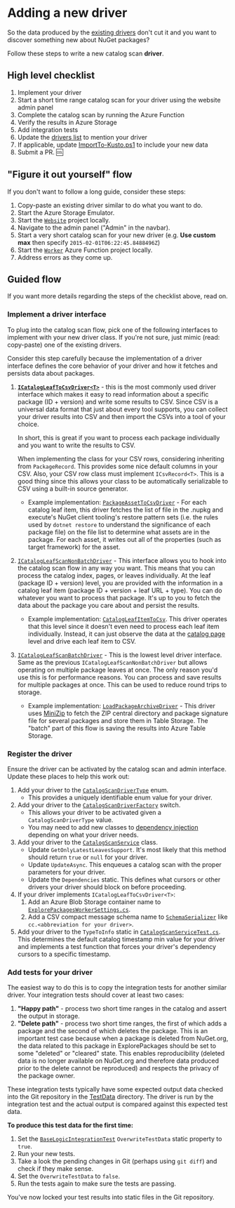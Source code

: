 # Adding a new driver

So the data produced by the [existing drivers](../README.md#drivers) don't cut it and you want to discover something
new about NuGet packages?

Follow these steps to write a new catalog scan **driver**.

## High level checklist

1. Implement your driver
1. Start a short time range catalog scan for your driver using the website admin panel
1. Complete the catalog scan by running the Azure Function
1. Verify the results in Azure Storage
1. Add integration tests
1. Update the [drivers list](../README.md#drivers) to mention your driver
1. If applicable, update [ImportTo-Kusto.ps1](../scripts/Kusto/ImportTo-Kusto.ps1) to include your new data
1. Submit a PR. 🆒

## "Figure it out yourself" flow

If you don't want to follow a long guide, consider these steps:

1. Copy-paste an existing driver similar to do what you want to do.
1. Start the Azure Storage Emulator.
1. Start the [`Website`](../src/Website) project locally.
1. Navigate to the admin panel ("Admin" in the navbar).
1. Start a very short catalog scan for your new driver (e.g. **Use custom max** then specify `2015-02-01T06:22:45.8488496Z`)
1. Start the [`Worker`](../src/Worker) Azure Function project locally.
1. Address errors as they come up.

## Guided flow

If you want more details regarding the steps of the checklist above, read on.

### Implement a driver interface

To plug into the catalog scan flow, pick one of the following interfaces to implement with your new driver class. If
you're not sure, just mimic (read: copy-paste) one of the existing drivers.

Consider this step carefully because the implementation of a driver interface defines the core behavior of your driver
and how it fetches and persists data about packages.

1. [**`ICatalogLeafToCsvDriver<T>`**](../src/Worker.Logic/CatalogScan/CatalogScanToCsv/CatalogLeafToCsv/ICatalogLeafToCsvDriver.cs) -
   this is the most commonly used driver interface which makes it easy to read information about a specific package (ID +
   version) and write some results to CSV. Since CSV is a universal data format that just about every tool supports,
   you can collect your driver results into CSV and then import the CSVs into a tool of your choice.

   In short, this is great if you want to process each package individually and you want to write the results to CSV.

   When implementing the class for your CSV rows, considering inheriting from `PackageRecord`. This provides some nice
   default columns in your CSV. Also, your CSV row class must implement `ICsvRecord<T>`. This is a good thing since this
   allows your class to be automatically serializable to CSV using a built-in source generator.

   - Example implementation: [`PackageAssetToCsvDriver`](../src/Worker.Logic/CatalogScan/Drivers/PackageAssetToCsv/PackageAssetToCsvDriver.cs) -
     For each catalog leaf item, this driver fetches the list of file in the .nupkg and execute's NuGet client tooling's
     restore pattern sets (i.e. the rules used by `dotnet restore` to understand the significance of each package file)
     on the file list to determine what assets are in the package. For each asset, it writes out all of the properties (such
     as target framework) for the asset.

1. [`ICatalogLeafScanNonBatchDriver`](../src/Worker.Logic/CatalogScan/ICatalogLeafScanNonBatchDriver.cs) -
   This interface allows you to hook into the catalog scan flow in any way you want. This means that you can process
   the catalog index, pages, or leaves individually. At the leaf (package ID + version) level, you are provided with the
   information in a catalog leaf item (package ID + version + leaf URL + type). You can do whatever you want to process
   that package. It's up to you to fetch the data about the package you care about and persist the results.

   - Example implementation: [`CatalogLeafItemToCsv`](../src/Worker.Logic/CatalogScan/Drivers/CatalogLeafItemToCsv/CatalogLeafItemToCsvDriver.cs).
     This driver operates that this level since it doesn't even need to process each leaf item individually. Instead, it
     can just observe the data at the [catalog page](https://docs.microsoft.com/en-us/nuget/api/catalog-resource#catalog-page)
     level and drive each leaf item to CSV.


1. [`ICatalogLeafScanBatchDriver`](../src/Worker.Logic/CatalogScan/ICatalogLeafScanBatchDriver.cs) -
   This is the lowest level driver interface. Same as the previous `ICatalogLeafScanNonBatchDriver` but allows
   operating on multiple package leaves at once. The only reason you'd use this is for performance reasons. You can
   process and save results for multiple packages at once. This can be used to reduce round trips to storage.

   - Example implementation: [`LoadPackageArchiveDriver`](../src/Worker.Logic/CatalogScan/Drivers/LoadPackageArchive/LoadPackageArchiveDriver.cs) -
     This driver uses [MiniZip](https://github.com/joelverhagen/MiniZip) to fetch the ZIP central directory and package
     signature file for several packages and store them in Table Storage. The "batch" part of this flow is saving the
     results into Azure Table Storage.

### Register the driver

Ensure the driver can be activated by the catalog scan and admin interface. Update these places to help this work out:

1. Add your driver to the [`CatalogScanDriverType`](../src/Worker.Logic/CatalogScan/CatalogScanDriverType.cs) enum.
   - This provides a uniquely identifiable enum value for your driver.
1. Add your driver to the [`CatalogScanDriverFactory`](../src/Worker.Logic/CatalogScan/CatalogScanDriverFactory.cs) switch.
   - This allows your driver to be activated given a `CatalogScanDriverType` value.
   - You may need to add new classes to [dependency injection](../src/Worker.Logic/ServiceCollectionExtensions.cs) depending on what your driver needs.
1. Add your driver to the [`CatalogScanService`](../src/Worker.Logic/CatalogScan/CatalogScanService.cs) class.
   - Update `GetOnlyLatestLeavesSupport`. It's most likely that this method should return `true` or `null` for your driver.
   - Update `UpdateAsync`. This enqueues a catalog scan with the proper parameters for your driver.
   - Update the `Dependencies` static. This defines what cursors or other drivers your driver should block on before proceeding.
1. If your driver implements `ICatalogLeafToCsvDriver<T>`:
   1. Add an Azure Blob Storage container name to [`ExplorePackagesWorkerSettings.cs`](../src/Worker.Logic/ExplorePackagesWorkerSettings.cs).
   1. Add a CSV compact message schema name to [`SchemaSerializer`](../src/Worker.Logic/Serialization/SchemaSerializer.cs) like `cc.<abbreviation for your driver>`.
1. Add your driver to the `TypeToInfo` static in [`CatalogScanServiceTest.cs`](../test/Worker.Logic.Test/CatalogScan/CatalogScanServiceTest.cs).
   This determines the default catalog timestamp min value for your driver and implements a test function that forces
   your driver's dependency cursors to a specific timestamp.

### Add tests for your driver

The easiest way to do this is to copy the integration tests for another similar driver. Your integration tests should
cover at least two cases:

1. **"Happy path"** - process two short time ranges in the catalog and assert the output in storage.
1. **"Delete path"** - process two short time ranges, the first of which adds a package and the second of which deletes
   the package. This is an important test case because when a package is deleted from NuGet.org, the data related to this
   package in ExplorePackages should be set to some "deleted" or "cleared" state. This enables reproducibility (deleted
   data is no longer available on NuGet.org and therefore data produced prior to the delete cannot be reproduced) and
   respects the privacy of the package owner.

These integration tests typically have some expected output data checked into the Git repository in the
[TestData](../test/Worker.Logic.Test/TestData) directory. The driver is run by the integration test and
the actual output is compared against this expected test data.

**To produce this test data for the first time:**

1. Set the [`BaseLogicIntegrationTest`](../test/Logic.Test/TestSupport/BaseLogicIntegrationTest.cs) `OverwriteTestData`
   static property to `true`.
1. Run your new tests.
1. Take a look the pending changes in Git (perhaps using `git diff`) and check if they make sense.
1. Set the `OverwriteTestData` to `false`.
1. Run the tests again to make sure the tests are passing.

You've now locked your test results into static files in the Git repository.
